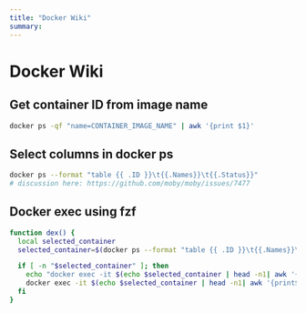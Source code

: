 ```yaml
---
title: "Docker Wiki"
summary:
---
```


Docker Wiki
===

Get container ID from image name
---

```bash
docker ps -qf "name=CONTAINER_IMAGE_NAME" | awk '{print $1}'
```

Select columns in docker ps
---

```bash
docker ps --format "table {{ .ID }}\t{{.Names}}\t{{.Status}}"
# discussion here: https://github.com/moby/moby/issues/7477
```

Docker exec using fzf
---

```bash
function dex() {
  local selected_container
  selected_container=$(docker ps --format "table {{ .ID }}\t{{.Names}}\t{{.Status}}" --last=5 | fzf --height=6 --layout=reverse)

  if [ -n "$selected_container" ]; then
    echo "docker exec -it $(echo $selected_container | head -n1| awk '{print$1;}') /bin/bash"
    docker exec -it $(echo $selected_container | head -n1| awk '{print$1;}') /bin/bash
  fi
}
```
